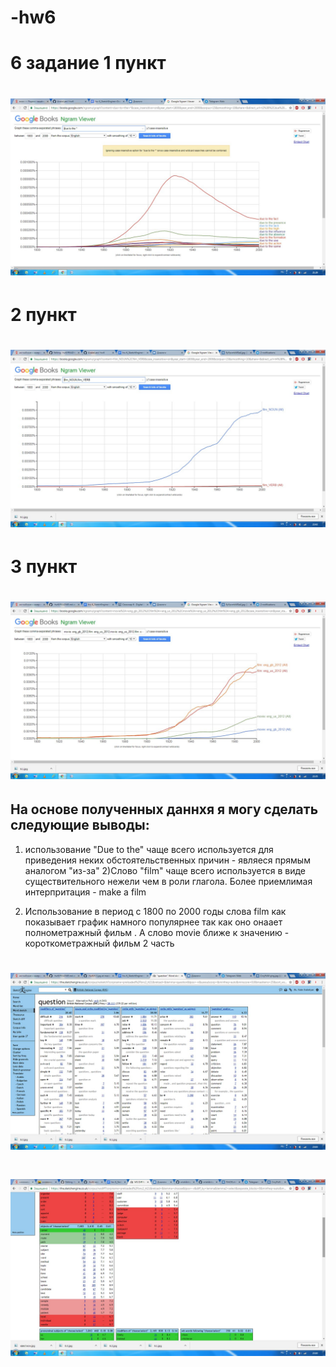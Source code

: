 # -hw6
# 6 задание 1 пункт
# ![](https://github.com/Arakelyan/-hw6/blob/master/6.1.jpg?raw=true)
# 2 пункт
# ![](https://github.com/Arakelyan/-hw6/blob/master/6.2.jpg)
# 3 пункт 
# ![](https://github.com/Arakelyan/-hw6/blob/master/6.3.jpg)
## На основе полученных даннхя я могу сделать следующие выводы:
1) использование "Due to the" чаще всего используется для приведения неких обстоятельственных причин - являеся прямым аналогом "из-за"
2)Слово "film" чаще всего используется в виде существительного нежели чем в роли глагола. Более приемлимая интерпритация - make a film 

3) Использование в период с 1800 по 2000 годы слова film как показывает график намного популярнее так как оно онаает полнометражный фильм . А слово movie ближе к значению - короткометражный фильм
2 часть
# ![](https://github.com/Arakelyan/-hw6/blob/master/%D0%BA%D0%B2%D0%B5%D1%81%D1%82%D0%B8%D0%BE%D0%BD.jpg)
# ![](https://github.com/Arakelyan/-hw6/blob/master/%D0%BE%D0%B1%D0%B4%D0%B5%D0%BA%D1%82%D1%81.jpg)
